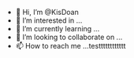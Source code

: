 - 👋 Hi, I’m @KisDoan
- 👀 I’m interested in ...
- 🌱 I’m currently learning ...
- 💞️ I’m looking to collaborate on ...
- 📫 How to reach me ...testttttttttttt

<!---
KisDoan/KisDoan is a ✨ special ✨ repository because its `README.md` (this file) appears on your GitHub profile.
You can click the Preview link to take a look at your changes.
--->
